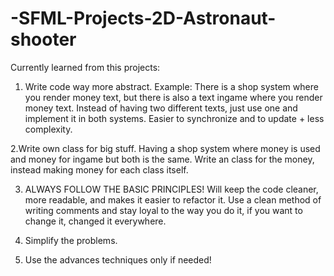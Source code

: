 # -SFML-Projects-2D-Astronaut-shooter

Currently learned from this projects:

1. Write code way more abstract.
  Example: There is a shop system where you render money text, but there is also a text ingame where you render money text.
  Instead of having two different texts, just use one and implement it in both systems.
  Easier to synchronize and to update + less complexity.
  

2.Write own class for big stuff.
  Having a shop system where money is used and money for ingame but both is the same.
  Write an class for the money, instead making money for each class itself.

3. ALWAYS FOLLOW THE BASIC PRINCIPLES!
  Will keep the code cleaner, more readable, and makes it easier to refactor it.
  Use a clean method of writing comments and stay loyal to the way you do it, if you want to change it, changed it everywhere.

4. Simplify the problems.

5. Use the advances techniques only if needed!

